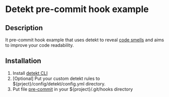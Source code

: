 # Detekt pre-commit hook example

## Description
It pre-commit hook example that uses detekt to reveal [code smells](https://en.wikipedia.org/wiki/Code_smell) and aims to improve your code readability. 


## Installation
1. Install [detekt CLI](https://detekt.dev/docs/gettingstarted/cli)
2. [Optional] Put your custom detekt rules to ${prject}/config/detekt/config.yml directory.
3. Put file [pre-commit](https://github.com/Ridje/detekt-pre-commit-hook/blob/master/pre-commit) in your ${project}/.git/hooks directory
